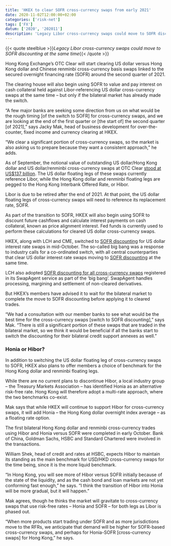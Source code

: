 ```yaml
---
title: 'HKEX to clear SOFR cross-currency swaps from early 2021'
date: 2020-11-02T12:00:00+02:00
categories: ['risk-net']
tags: ['FX']
datum: ['2020', '202011']
description: 'Legacy Libor cross-currency swaps could move to SOFR discounting at the same time'
---
```


{{< quote steelblue >}}_Legacy Libor cross-currency swaps could move to SOFR discounting at the same time_{{< /quote >}}

Hong Kong Exchange’s OTC Clear will start clearing US dollar versus Hong Kong dollar and Chinese renminbi cross-currency basis swaps linked to the secured overnight financing rate (SOFR) around the second quarter of 2021.

The clearing house will also begin using SOFR to value and pay interest on cash collateral held against Libor-referencing US dollar cross-currency swaps at the same time – but only if the bilateral market has already made the switch.

“A few major banks are seeking some direction from us on what would be the rough timing [of the switch to SOFR] for cross-currency swaps, and we are looking at the end of the first quarter or [the start of] the second quarter [of 2021],” says Jacky Mak, head of business development for over-the-counter, fixed income and currency clearing at HKEX.

“We clear a significant portion of cross-currency swaps, so the market is also asking us to prepare because they want a consistent approach,” he adds.

As of September, the notional value of outstanding US dollar/Hong Kong dollar and US dollar/renminbi cross-currency swaps at OTC Clear [stood at US$137 billion](https://www.hkex.com.hk/Market-Data/Statistics/Clearing-and-Settlement-and-Depository/OTC-Clearing-and-Settlement-Statistics/Monthly-Statistics?sc_lang=en). The US dollar floating legs of these swaps currently reference Libor, while the Hong Kong dollar and renminbi floating legs are pegged to the Hong Kong Interbank Offered Rate, or Hibor.

Libor is due to be retired after the end of 2021. At that point, the US dollar floating legs of cross-currency swaps will need to reference its replacement rate, SOFR.

As part of the transition to SOFR, HKEX will also begin using SOFR to discount future cashflows and calculate interest payments on cash collateral, known as price alignment interest. Fed funds is currently used to perform these calculations for cleared US dollar cross-currency swaps.

HKEX, along with LCH and CME, switched to [SOFR discounting](https://www.risk.net/derivatives/7700121/ccp-discount-switch-drives-record-sofr-swap-volumes) for US dollar interest rate swaps in mid-October. The so-called big bang was a response to industry calls for a co-ordinated switch, with all central counterparties that clear US dollar interest rate swaps moving to [SOFR discounting](https://www.risk.net/derivatives/7700121/ccp-discount-switch-drives-record-sofr-swap-volumes) at the same time.

LCH also adopted [SOFR discounting for all cross-currency swaps](https://www.lch.com/resources/news/lch-successfully-completes-transition-sofr-discounting) registered in its SwapAgent service as part of the ‘big bang’. SwapAgent handles processing, margining and settlement of non-cleared derivatives.

But HKEX’s members have advised it to wait for the bilateral market to complete the move to SOFR discounting before applying it to cleared trades.

“We had a consultation with our member banks to see what would be the best time for the cross-currency swaps [switch to SOFR discounting],” says Mak. “There is still a significant portion of these swaps that are traded in the bilateral market, so we think it would be beneficial if all the banks start to switch the discounting for their bilateral credit support annexes as well.”

### Honia or Hibor?

In addition to switching the US dollar floating leg of cross-currency swaps to SOFR, HKEX also plans to offer members a choice of benchmark for the Hong Kong dollar and renminbi floating legs.

While there are no current plans to discontinue Hibor, a local industry group – the Treasury Markets Association – has identified Honia as an alternative risk-free rate. Hong Kong will therefore adopt a multi-rate approach, where the two benchmarks co-exist.

Mak says that while HKEX will continue to support Hibor for cross-currency swaps, it will add Honia – the Hong Kong dollar overnight index average – as a floating rate option.

The first bilateral Hong Kong dollar and renminbi cross-currency trades using Hibor and Honia versus SOFR were completed in early October. Bank of China, Goldman Sachs, HSBC and Standard Chartered were involved in the transactions.

William Shek, head of credit and rates at HSBC, expects Hibor to maintain its standing as the main benchmark for USD/HKD cross-currency swaps for the time being, since it is the more liquid benchmark.

“In Hong Kong, you will see more of Hibor versus SOFR initially because of the state of the liquidity, and as the cash bond and loan markets are not yet conforming fast enough,” he says. “I think the transition of Hibor into Honia will be more gradual, but it will happen.”

Mak agrees, though he thinks the market will gravitate to cross-currency swaps that use risk-free rates – Honia and SOFR – for both legs as Libor is phased out.

“When more products start trading under SOFR and as more jurisdictions move to the RFRs, we anticipate that demand will be higher for SOFR-based cross-currency swaps, and perhaps for Honia-SOFR [cross-currency swaps] for Hong Kong,” he says.

